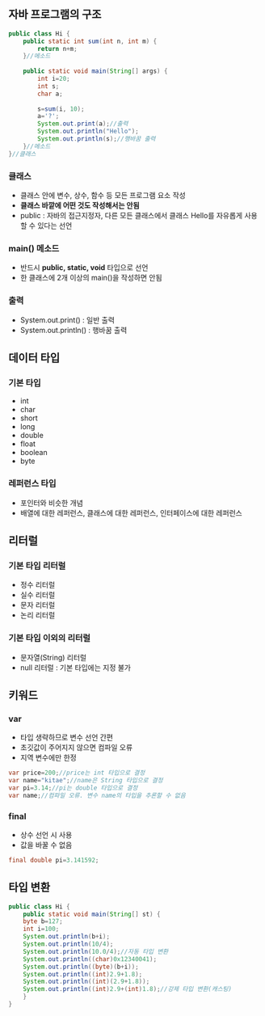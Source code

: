 ## 자바 프로그램의 구조
```java
public class Hi {
	public static int sum(int n, int m) {
		return n+m;
	}//메소드
	
	public static void main(String[] args) {
		int i=20;
		int s;
		char a;
		
		s=sum(i, 10);
		a='?';
		System.out.print(a);//출력
		System.out.println("Hello");
		System.out.println(s);//행바꿈 출력
	}//메소드
}//클래스
```
### 클래스
- 클래스 안에 변수, 상수, 함수 등 모든 프로그램 요소 작성
- **클래스 바깥에 어떤 것도 작성해서는 안됨**
- public : 자바의 접근지정자, 다른 모든 클래스에서 클래스 Hello를 자유롭게 사용할 수 있다는 선언
### main() 메소드
- 반드시 **public, static, void** 타입으로 선언
- 한 클래스에 2개 이상의 main()을 작성하면 안됨
### 출력
- System.out.print() : 일반 출력
- System.out.println() : 행바꿈 출력
## 데이터 타입
### 기본 타입
- int
- char
- short
- long
- double
- float
- boolean
- byte
### 레퍼런스 타입
- 포인터와 비슷한 개념
- 배열에 대한 레퍼런스, 클래스에 대한 레퍼런스, 인터페이스에 대한 레퍼런스
## 리터럴
### 기본 타입 리터럴
- 정수 리터럴
- 실수 리터럴
- 문자 리터럴
- 논리 리터럴
### 기본 타입 이외의 리터럴
- 문자열(String) 리터럴
- null 리터럴 : 기본 타입에는 지정 불가
## 키워드
### var
- 타입 생략하므로 변수 선언 간편
- 초깃값이 주어지지 않으면 컴파일 오류
- 지역 변수에만 한정
```java
var price=200;//price는 int 타입으로 결정
var name="kitae";//name은 String 타입으로 결정
var pi=3.14;//pi는 double 타입으로 결정
var name;//컴파일 오류. 변수 name의 타입을 추론할 수 없음
```
### final
- 상수 선언 시 사용
- 값을 바꿀 수 없음
```java
final double pi=3.141592;
```
## 타입 변환
```java
public class Hi {
	public static void main(String[] st) {
	byte b=127;
	int i=100;
	System.out.println(b+i);
	System.out.println(10/4);
	System.out.println(10.0/4);//자동 타입 변환
	System.out.println((char)0x12340041);
	System.out.println((byte)(b+i));
	System.out.println((int)2.9+1.8);
	System.out.println((int)(2.9+1.8));
	System.out.println((int)2.9+(int)1.8);//강제 타입 변환(캐스팅)
	}
}
```
